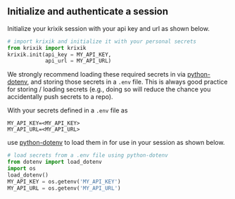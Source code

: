 ## Initialize and authenticate a session

Initialize your krixik session with your api key and url as shown below. 


```python
# import krixik and initialize it with your personal secrets
from krixik import krixik
krixik.init(api_key = MY_API_KEY, 
            api_url = MY_API_URL)
```

We strongly recommend loading these required secrets in via [python-dotenv](https://pypi.org/project/python-dotenv/), and storing those secrets in a `.env` file.  This is always good practice for storing / loading secrets (e.g., doing so will reduce the chance you accidentally push secrets to a repo).

With your secrets defined in a `.env` file as

```ssh-config
MY_API_KEY=<MY_API_KEY>
MY_API_URL=<MY_API_URL>
```

use [python-dotenv](https://pypi.org/project/python-dotenv/) to load them in for use in your session as shown below.


```python
# load secrets from a .env file using python-dotenv
from dotenv import load_dotenv
import os
load_dotenv()
MY_API_KEY = os.getenv('MY_API_KEY')
MY_API_URL = os.getenv('MY_API_URL')
```
